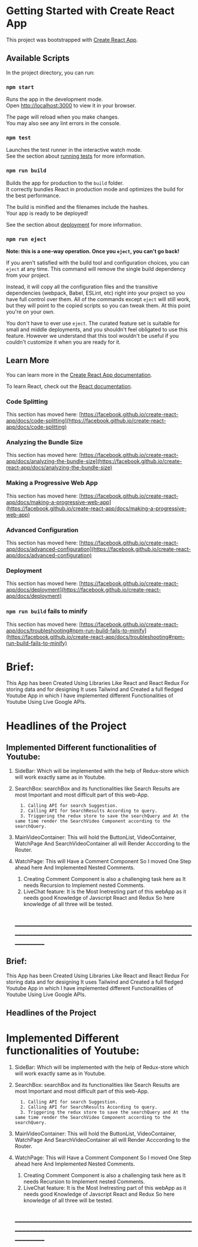# Getting Started with Create React App

This project was bootstrapped with [Create React App](https://github.com/facebook/create-react-app).

## Available Scripts

In the project directory, you can run:

### `npm start`

Runs the app in the development mode.\
Open [http://localhost:3000](http://localhost:3000) to view it in your browser.

The page will reload when you make changes.\
You may also see any lint errors in the console.

### `npm test`

Launches the test runner in the interactive watch mode.\
See the section about [running tests](https://facebook.github.io/create-react-app/docs/running-tests) for more information.

### `npm run build`

Builds the app for production to the `build` folder.\
It correctly bundles React in production mode and optimizes the build for the best performance.

The build is minified and the filenames include the hashes.\
Your app is ready to be deployed!

See the section about [deployment](https://facebook.github.io/create-react-app/docs/deployment) for more information.

### `npm run eject`

**Note: this is a one-way operation. Once you `eject`, you can't go back!**

If you aren't satisfied with the build tool and configuration choices, you can `eject` at any time. This command will remove the single build dependency from your project.

Instead, it will copy all the configuration files and the transitive dependencies (webpack, Babel, ESLint, etc) right into your project so you have full control over them. All of the commands except `eject` will still work, but they will point to the copied scripts so you can tweak them. At this point you're on your own.

You don't have to ever use `eject`. The curated feature set is suitable for small and middle deployments, and you shouldn't feel obligated to use this feature. However we understand that this tool wouldn't be useful if you couldn't customize it when you are ready for it.

## Learn More

You can learn more in the [Create React App documentation](https://facebook.github.io/create-react-app/docs/getting-started).

To learn React, check out the [React documentation](https://reactjs.org/).

### Code Splitting

This section has moved here: [https://facebook.github.io/create-react-app/docs/code-splitting](https://facebook.github.io/create-react-app/docs/code-splitting)

### Analyzing the Bundle Size

This section has moved here: [https://facebook.github.io/create-react-app/docs/analyzing-the-bundle-size](https://facebook.github.io/create-react-app/docs/analyzing-the-bundle-size)

### Making a Progressive Web App

This section has moved here: [https://facebook.github.io/create-react-app/docs/making-a-progressive-web-app](https://facebook.github.io/create-react-app/docs/making-a-progressive-web-app)

### Advanced Configuration

This section has moved here: [https://facebook.github.io/create-react-app/docs/advanced-configuration](https://facebook.github.io/create-react-app/docs/advanced-configuration)

### Deployment

This section has moved here: [https://facebook.github.io/create-react-app/docs/deployment](https://facebook.github.io/create-react-app/docs/deployment)

### `npm run build` fails to minify

This section has moved here: [https://facebook.github.io/create-react-app/docs/troubleshooting#npm-run-build-fails-to-minify](https://facebook.github.io/create-react-app/docs/troubleshooting#npm-run-build-fails-to-minify)


# Brief:

This App has been Created Using Libraries Like React and React Redux For storing data and for designing It uses Tailwind and Created a full fledged Youtube App in which I have implemented different Functionalities of Youtube Using Live Google APIs.

# Headlines of the Project

## Implemented Different functionalities of Youtube:

  1. SideBar: Which will be implemented with the help of Redux-store which will work exactly same as in Youtube.

  2. SearchBox: searchBox and its functionalities like Search Results are most Important and most difficult part of this web-App.

           1. Calling API for search Suggestion.
           2. Calling API for SearchResults According to query.
           3. Triggering the redux store to save the searchQuery and At the same time render the SearchVideo Component according to the searchQuery.

  3. MainVideoContainer: This will hold the ButtonList, VideoContainer, WatchPage And SearchVideoContainer all will Render Acccording to the Router.
  4. WatchPage: This will Have a Comment Component So I moved One Step ahead here And Implemented Nested Comments.

       1. Creating Comment Component is also a challenging task here as It needs Recursion to Implement nested Comments.
       2. LiveChat feature: It is the Most Inetresting part of this webApp as it needs good Knowledge of Javscript React and Redux So here knowledge of all three will be tested.

       ## ________________________________________________________________________________________________________


## Brief:

This App has been Created Using Libraries Like React and React Redux For storing data and for designing It uses Tailwind and Created a full fledged Youtube App in which I have implemented different Functionalities of Youtube Using Live Google APIs.

## Headlines of the Project

# Implemented Different functionalities of Youtube:

  1. SideBar: Which will be implemented with the help of Redux-store which will work exactly same as in Youtube.

  2. SearchBox: searchBox and its functionalities like Search Results are most Important and most difficult part of this web-App.

           1. Calling API for search Suggestion.
           2. Calling API for SearchResults According to query.
           3. Triggering the redux store to save the searchQuery and At the same time render the SearchVideo Component according to the searchQuery.

  3. MainVideoContainer: This will hold the ButtonList, VideoContainer, WatchPage And SearchVideoContainer all will Render Acccording to the Router.
  4. WatchPage: This will Have a Comment Component So I moved One Step ahead here And Implemented Nested Comments.

       1. Creating Comment Component is also a challenging task here as It needs Recursion to Implement nested Comments.
       2. LiveChat feature: It is the Most Inetresting part of this webApp as it needs good Knowledge of Javscript React and Redux So here knowledge of all three will be tested.

       ## ________________________________________________________________________________________________________